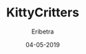 ---
title: KittyCritters
author:
- Eribetra
description: Turns the hamsters into cute blue cats!
date: 04-05-2019
code: eyJ2ZXJzaW9uIjoiMCIsIm5hbWUiOiJLaXR0eUNyaXR0ZXJzIiwiZGVzY3JpcHRpb24iOiJUdXJucyB0aGUgaGFtc3RlcnMgaW50byBjdXRlIGJsdWUgY2F0cyBtYWRlIGJ5IEVyaWJldHJhISIsImhhbXN0ZXIiOiJodHRwczovL2kuaW1ndXIuY29tL0FpbG9mVTQucG5nIiwic25haWwiOiIiLCJpdGVtcyI6IiIsInRhdmVuUHJvcHMiOiIifQ==
install: https://raw.githubusercontent.com/Eribetra/kittycritters-texturepack/master/KittyCritters.bctp.json

---